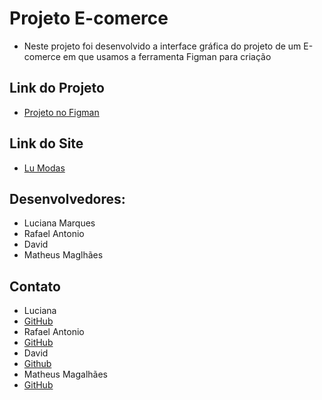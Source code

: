 # Projeto E-comerce
- Neste projeto foi desenvolvido a interface gráfica do projeto de um E-comerce em que usamos a ferramenta Figman para criação

## Link do Projeto
- [Projeto no Figman](https://www.figma.com/file/QjycbquBgouZwyXWBTLxae/Gruppo-8-Projeto-int-1?type=design&node-id=0%3A1&mode=design&t=Ff2c5hzVPMUUfwDz-1)

## Link do Site
- [Lu Modas](http://127.0.0.1:5500/home.html)

## Desenvolvedores:
* Luciana Marques
* Rafael Antonio
* David
* Matheus Maglhães

## Contato
* Luciana
* [GitHub](https://github.com/LucianaMarques97)
* Rafael Antonio
* [GitHub](https://github.com/RafaelMoreiraDev)
* David
* [Github](https://github.com/davidfjr)
* Matheus Magalhães
* [GitHub](https://github.com/mmagdev)


